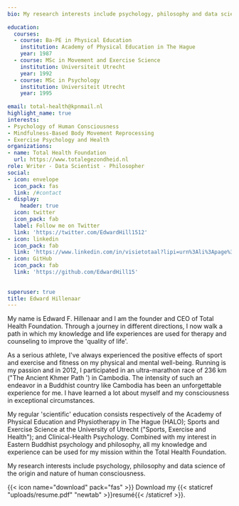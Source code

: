 ```yaml
---
bio: My research interests include psychology, philosophy and data science of the origin and nature of human consciousness.
  
education:
  courses:
  - course: Ba-PE in Physical Education
    institution: Academy of Physical Education in The Hague
    year: 1987
  - course: MSc in Movement and Exercise Science
    institution: Universiteit Utrecht
    year: 1992
  - course: MSc in Psychology
    institution: Universiteit Utrecht
    year: 1995
  
email: total-health@kpnmail.nl
highlight_name: true
interests:
- Psychology of Human Consciousness
- Mindfulness-Based Body Movement Reprocessing
- Exercise Psychology and Health
organizations:
- name: Total Health Foundation
  url: https://www.totalegezondheid.nl
role: Writer - Data Scientist - Philosopher
social:
- icon: envelope
  icon_pack: fas
  link: /#contact
- display:
    header: true
  icon: twitter
  icon_pack: fab
  label: Follow me on Twitter
  link: 'https://twitter.com/EdwardHill1512'
- icon: linkedin
  icon_pack: fab
  link: 'https://www.linkedin.com/in/visietotaal?lipi=urn%3Ali%3Apage%3Ad_flagship3_profile_view_base_contact_details%3BIyLg5DWVS26zIXhC9gunCg%3D%3D'
- icon: GitHub
  icon_pack: fab
  link: 'https://github.com/EdwardHill15' 
  
  
superuser: true
title: Edward Hillenaar
---
```


My name is Edward F. Hillenaar and I am the founder and CEO of Total Health Foundation. Through a journey in different directions, I now walk a path in which my knowledge and life experiences are used for therapy and counseling to improve the 'quality of life'.

As a serious athlete, I've always experienced the positive effects of sport and exercise and fitness on my physical and mental well-being. Running is my passion and in 2012,  I participated in an ultra-marathon race of 236 km ("The Ancient Khmer Path ') in Cambodia. The intensity of such an endeavor in a Buddhist country like Cambodia has been an unforgettable experience for me. I have learned a lot about myself and my consciousness in exceptional circumstances.

My regular 'scientific' education consists respectively of the Academy of Physical Education and Physiotherapy in The Hague (HALO); Sports and Exercise Science at the University of Utrecht ("Sports, Exercise and Health"); and Clinical-Health Psychology. Combined with my interest in Eastern Buddhist psychology and philosophy, all my knowledge and experience can be used for my mission within the Total Health Foundation.

My research interests include psychology, philosophy and data science of the origin and nature of human consciousness.

{{< icon name="download" pack="fas" >}} Download my {{< staticref "uploads/resume.pdf" "newtab" >}}resumé{{< /staticref >}}.
